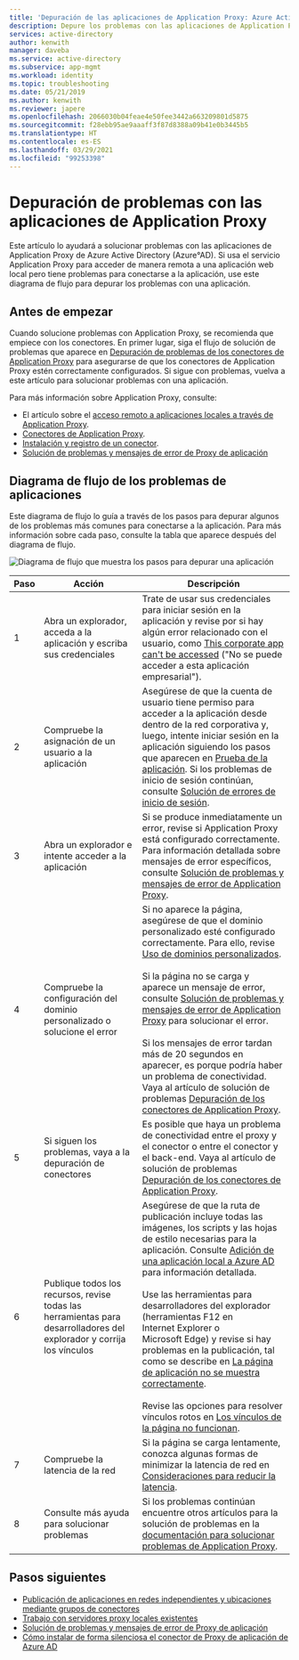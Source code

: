 ```yaml
---
title: 'Depuración de las aplicaciones de Application Proxy: Azure Active Directory | Microsoft Docs'
description: Depure los problemas con las aplicaciones de Application Proxy de Azure Active Directory (Azure AD).
services: active-directory
author: kenwith
manager: daveba
ms.service: active-directory
ms.subservice: app-mgmt
ms.workload: identity
ms.topic: troubleshooting
ms.date: 05/21/2019
ms.author: kenwith
ms.reviewer: japere
ms.openlocfilehash: 2066030b04feae4e50fee3442a663209801d5875
ms.sourcegitcommit: f28ebb95ae9aaaff3f87d8388a09b41e0b3445b5
ms.translationtype: HT
ms.contentlocale: es-ES
ms.lasthandoff: 03/29/2021
ms.locfileid: "99253398"
---
```

# <a name="debug-application-proxy-application-issues"></a>Depuración de problemas con las aplicaciones de Application Proxy 

Este artículo lo ayudará a solucionar problemas con las aplicaciones de Application Proxy de Azure Active Directory (Azure°AD). Si usa el servicio Application Proxy para acceder de manera remota a una aplicación web local pero tiene problemas para conectarse a la aplicación, use este diagrama de flujo para depurar los problemas con una aplicación. 

## <a name="before-you-begin"></a>Antes de empezar

Cuando solucione problemas con Application Proxy, se recomienda que empiece con los conectores. En primer lugar, siga el flujo de solución de problemas que aparece en [Depuración de problemas de los conectores de Application Proxy](application-proxy-debug-connectors.md) para asegurarse de que los conectores de Application Proxy estén correctamente configurados. Si sigue con problemas, vuelva a este artículo para solucionar problemas con una aplicación.  

Para más información sobre Application Proxy, consulte:

- El artículo sobre el [acceso remoto a aplicaciones locales a través de Application Proxy](application-proxy.md).
- [Conectores de Application Proxy](application-proxy-connectors.md).
- [Instalación y registro de un conector](application-proxy-add-on-premises-application.md).
- [Solución de problemas y mensajes de error de Proxy de aplicación](application-proxy-troubleshoot.md)

## <a name="flowchart-for-application-issues"></a>Diagrama de flujo de los problemas de aplicaciones

Este diagrama de flujo lo guía a través de los pasos para depurar algunos de los problemas más comunes para conectarse a la aplicación. Para más información sobre cada paso, consulte la tabla que aparece después del diagrama de flujo.

![Diagrama de flujo que muestra los pasos para depurar una aplicación](media/application-proxy-debug-apps/application-proxy-apps-debugging-flowchart.png)

| Paso | Acción | Descripción |
|---------|---------|---------|
|1 | Abra un explorador, acceda a la aplicación y escriba sus credenciales | Trate de usar sus credenciales para iniciar sesión en la aplicación y revise por si hay algún error relacionado con el usuario, como [This corporate app can't be accessed](application-proxy-sign-in-bad-gateway-timeout-error.md) ("No se puede acceder a esta aplicación empresarial"). |
|2 | Compruebe la asignación de un usuario a la aplicación | Asegúrese de que la cuenta de usuario tiene permiso para acceder a la aplicación desde dentro de la red corporativa y, luego, intente iniciar sesión en la aplicación siguiendo los pasos que aparecen en [Prueba de la aplicación](application-proxy-add-on-premises-application.md#test-the-application). Si los problemas de inicio de sesión continúan, consulte [Solución de errores de inicio de sesión](../reports-monitoring/concept-provisioning-logs.md?context=azure/active-directory/manage-apps/context/manage-apps-context).  |
|3 | Abra un explorador e intente acceder a la aplicación | Si se produce inmediatamente un error, revise si Application Proxy está configurado correctamente. Para información detallada sobre mensajes de error específicos, consulte [Solución de problemas y mensajes de error de Application Proxy](application-proxy-troubleshoot.md).  |
|4 | Compruebe la configuración del dominio personalizado o solucione el error | Si no aparece la página, asegúrese de que el dominio personalizado esté configurado correctamente. Para ello, revise [Uso de dominios personalizados](application-proxy-configure-custom-domain.md).<br></br>Si la página no se carga y aparece un mensaje de error, consulte [Solución de problemas y mensajes de error de Application Proxy](application-proxy-troubleshoot.md) para solucionar el error. <br></br>Si los mensajes de error tardan más de 20 segundos en aparecer, es porque podría haber un problema de conectividad. Vaya al artículo de solución de problemas [Depuración de los conectores de Application Proxy](application-proxy-debug-connectors.md).  |
|5 | Si siguen los problemas, vaya a la depuración de conectores | Es posible que haya un problema de conectividad entre el proxy y el conector o entre el conector y el back-end. Vaya al artículo de solución de problemas [Depuración de los conectores de Application Proxy](application-proxy-debug-connectors.md). |
|6 | Publique todos los recursos, revise todas las herramientas para desarrolladores del explorador y corrija los vínculos | Asegúrese de que la ruta de publicación incluye todas las imágenes, los scripts y las hojas de estilo necesarias para la aplicación. Consulte [Adición de una aplicación local a Azure AD](application-proxy-add-on-premises-application.md#add-an-on-premises-app-to-azure-ad) para información detallada. <br></br>Use las herramientas para desarrolladores del explorador (herramientas F12 en Internet Explorer o Microsoft Edge) y revise si hay problemas en la publicación, tal como se describe en [La página de aplicación no se muestra correctamente](application-proxy-page-appearance-broken-problem.md). <br></br>Revise las opciones para resolver vínculos rotos en [Los vínculos de la página no funcionan](application-proxy-page-links-broken-problem.md). |
|7 | Compruebe la latencia de la red | Si la página se carga lentamente, conozca algunas formas de minimizar la latencia de red en [Consideraciones para reducir la latencia](application-proxy-network-topology.md#considerations-for-reducing-latency). | 
|8 | Consulte más ayuda para solucionar problemas | Si los problemas continúan encuentre otros artículos para la solución de problemas en la [documentación para solucionar problemas de Application Proxy](application-proxy-troubleshoot.md). |

## <a name="next-steps"></a>Pasos siguientes


* [Publicación de aplicaciones en redes independientes y ubicaciones mediante grupos de conectores](application-proxy-connector-groups.md)
* [Trabajo con servidores proxy locales existentes](application-proxy-configure-connectors-with-proxy-servers.md)
* [Solución de problemas y mensajes de error de Proxy de aplicación](application-proxy-troubleshoot.md)
* [Cómo instalar de forma silenciosa el conector de Proxy de aplicación de Azure AD](application-proxy-register-connector-powershell.md)

